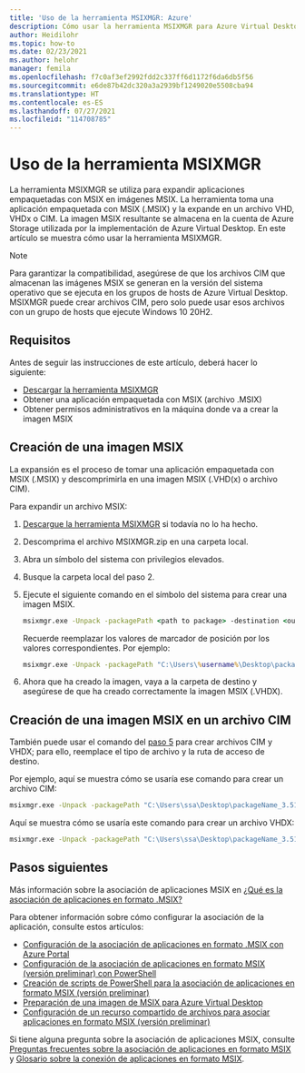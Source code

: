 ```yaml
---
title: 'Uso de la herramienta MSIXMGR: Azure'
description: Cómo usar la herramienta MSIXMGR para Azure Virtual Desktop.
author: Heidilohr
ms.topic: how-to
ms.date: 02/23/2021
ms.author: helohr
manager: femila
ms.openlocfilehash: f7c0af3ef2992fdd2c337ff6d1172f6da6db5f56
ms.sourcegitcommit: e6de87b42dc320a3a2939bf1249020e5508cba94
ms.translationtype: HT
ms.contentlocale: es-ES
ms.lasthandoff: 07/27/2021
ms.locfileid: "114708785"
---
```

# <a name="using-the-msixmgr-tool"></a>Uso de la herramienta MSIXMGR

La herramienta MSIXMGR se utiliza para expandir aplicaciones empaquetadas con MSIX en imágenes MSIX. La herramienta toma una aplicación empaquetada con MSIX (.MSIX) y la expande en un archivo VHD, VHDx o CIM. La imagen MSIX resultante se almacena en la cuenta de Azure Storage utilizada por la implementación de Azure Virtual Desktop. En este artículo se muestra cómo usar la herramienta MSIXMGR.

>[!NOTE]
>Para garantizar la compatibilidad, asegúrese de que los archivos CIM que almacenan las imágenes MSIX se generan en la versión del sistema operativo que se ejecuta en los grupos de hosts de Azure Virtual Desktop. MSIXMGR puede crear archivos CIM, pero solo puede usar esos archivos con un grupo de hosts que ejecute Windows 10 20H2.

## <a name="requirements"></a>Requisitos

Antes de seguir las instrucciones de este artículo, deberá hacer lo siguiente:

- [Descargar la herramienta MSIXMGR](https://aka.ms/msixmgr)
- Obtener una aplicación empaquetada con MSIX (archivo .MSIX)
- Obtener permisos administrativos en la máquina donde va a crear la imagen MSIX

## <a name="create-an-msix-image"></a>Creación de una imagen MSIX

La expansión es el proceso de tomar una aplicación empaquetada con MSIX (.MSIX) y descomprimirla en una imagen MSIX (.VHD(x) o archivo CIM).

Para expandir un archivo MSIX:

1. [Descargue la herramienta MSIXMGR](https://aka.ms/msixmgr) si todavía no lo ha hecho.

2. Descomprima el archivo MSIXMGR.zip en una carpeta local.

3. Abra un símbolo del sistema con privilegios elevados.

4. Busque la carpeta local del paso 2.

5. Ejecute el siguiente comando en el símbolo del sistema para crear una imagen MSIX.

    ```cmd
    msixmgr.exe -Unpack -packagePath <path to package> -destination <output folder> [-applyacls] [-create] [-vhdSize <size in MB>] [-filetype <CIM | VHD | VHDX>] [-rootDirectory <rootDirectory>]
    ```

    Recuerde reemplazar los valores de marcador de posición por los valores correspondientes. Por ejemplo:

    ```cmd
    msixmgr.exe -Unpack -packagePath "C:\Users\%username%\Desktop\packageName_3.51.1.0_x64__81q6ced8g4aa0.msix" -destination "c:\temp\packageName.vhdx" -applyacls -create -vhdSize 200 -filetype "vhdx" -rootDirectory apps
    ```

6. Ahora que ha creado la imagen, vaya a la carpeta de destino y asegúrese de que ha creado correctamente la imagen MSIX (.VHDX).

## <a name="create-an-msix-image-in-a-cim-file"></a>Creación de una imagen MSIX en un archivo CIM

También puede usar el comando del [paso 5](#create-an-msix-image) para crear archivos CIM y VHDX; para ello, reemplace el tipo de archivo y la ruta de acceso de destino.

Por ejemplo, aquí se muestra cómo se usaría ese comando para crear un archivo CIM:

```cmd
msixmgr.exe -Unpack -packagePath "C:\Users\ssa\Desktop\packageName_3.51.1.0_x64__81q6ced8g4aa0.msix" -destination "c:\temp\packageName.cim" -applyacls -create -vhdSize 200 -filetype "cim" -rootDirectory apps
```

Aquí se muestra cómo se usaría este comando para crear un archivo VHDX:

```cmd
msixmgr.exe -Unpack -packagePath "C:\Users\ssa\Desktop\packageName_3.51.1.0_x64__81q6ced8g4aa0.msix" -destination "c:\temp\packageName.vhdx" -applyacls -create -vhdSize 200 -filetype "vhdx" -rootDirectory apps
```

## <a name="next-steps"></a>Pasos siguientes

Más información sobre la asociación de aplicaciones MSIX en [¿Qué es la asociación de aplicaciones en formato .MSIX?](what-is-app-attach.md)

Para obtener información sobre cómo configurar la asociación de la aplicación, consulte estos artículos:

- [Configuración de la asociación de aplicaciones en formato .MSIX con Azure Portal](app-attach-azure-portal.md)
- [Configuración de la asociación de aplicaciones en formato MSIX (versión preliminar) con PowerShell](app-attach-powershell.md)
- [Creación de scripts de PowerShell para la asociación de aplicaciones en formato MSIX (versión preliminar)](app-attach.md)
- [Preparación de una imagen de MSIX para Azure Virtual Desktop](app-attach-image-prep.md)
- [Configuración de un recurso compartido de archivos para asociar aplicaciones en formato MSIX (versión preliminar)](app-attach-file-share.md)

Si tiene alguna pregunta sobre la asociación de aplicaciones MSIX, consulte [Preguntas frecuentes sobre la asociación de aplicaciones en formato MSIX](app-attach-faq.yml) y [Glosario sobre la conexión de aplicaciones en formato MSIX](app-attach-glossary.md).
